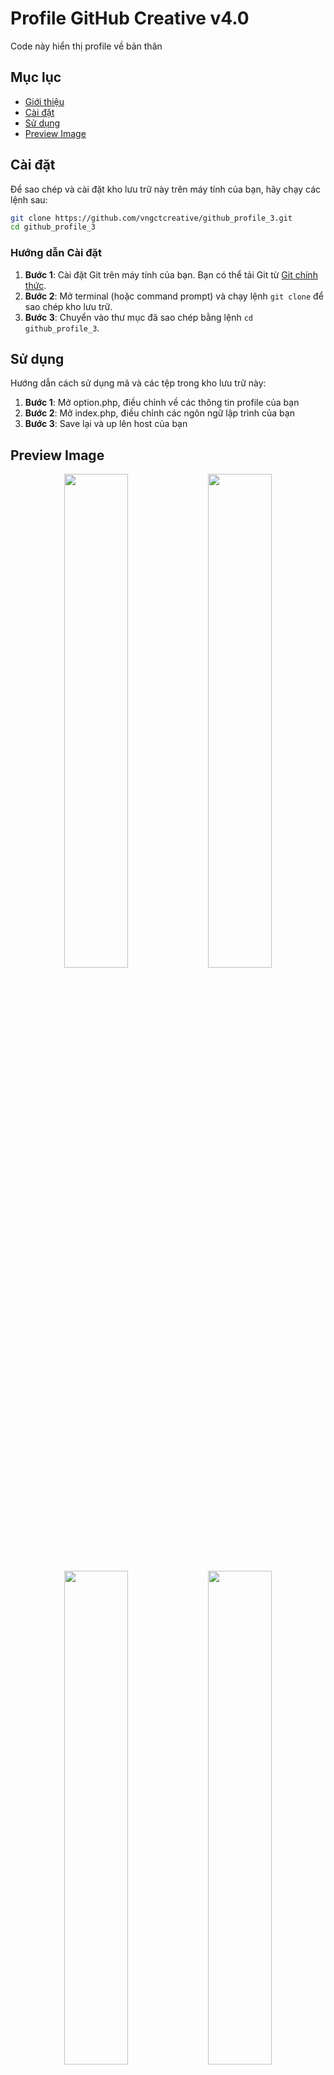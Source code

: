 # Profile GitHub Creative v4.0

Code này hiển thị profile về bản thân

## Mục lục

- [Giới thiệu](#profile-github-creative-v40)
- [Cài đặt](#cài-đặt)
- [Sử dụng](#sử-dụng)
- [Preview Image](#preview-image)

## Cài đặt

Để sao chép và cài đặt kho lưu trữ này trên máy tính của bạn, hãy chạy các lệnh sau:

```bash
git clone https://github.com/vngctcreative/github_profile_3.git
cd github_profile_3
```

### Hướng dẫn Cài đặt

1. **Bước 1**: Cài đặt Git trên máy tính của bạn. Bạn có thể tải Git từ [Git chính thức](https://git-scm.com/).
2. **Bước 2**: Mở terminal (hoặc command prompt) và chạy lệnh `git clone` để sao chép kho lưu trữ.
3. **Bước 3**: Chuyển vào thư mục đã sao chép bằng lệnh `cd github_profile_3`.

## Sử dụng

Hướng dẫn cách sử dụng mã và các tệp trong kho lưu trữ này:

1. **Bước 1**: Mở option.php, điều chỉnh về các thông tin profile của bạn
2. **Bước 2**: Mở index.php, điều chỉnh các ngôn ngữ lập trình của bạn
3. **Bước 3**: Save lại và up lên host của bạn

## Preview Image

<p align="center">
  <img src="https://i.imgur.com/oSo8b5V.png" width="45%">
  <img src="https://i.imgur.com/6ZmK0nt.jpeg" width="45%">
  <img src="https://i.imgur.com/OCuuGx8.jpeg" width="45%">
  <img src="https://imgur.com/EAVfsyb.png" width="45%">
</p>
